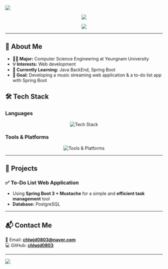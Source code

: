 <img src="https://capsule-render.vercel.app/api?type=waving&color=FFA500&height=300&section=header&text=Jung%20Choi&fontSize=80&width=100%" />

<p align="center">
  <img src="https://github-readme-stats.vercel.app/api?username=chlwjd0803&show_icons=true&theme=tokyonight" />
</p>

<p align="center">
  <a href="https://github.com/anuraghazra/github-readme-stats">
    <img src="https://github-readme-stats.vercel.app/api/top-langs/?username=chlwjd0803&layout=compact&theme=tokyonight" />
  </a>
</p>

---

## 🚀 About Me
- **👨‍🎓 Major:** Computer Science Engineering at Yeungnam University
- **💡 Interests:** Web development
- **📌 Currently Learning:** Java BackEnd, Spring Boot
- **🎯 Goal:** Developing a music streaming web application & a to-do list app with Spring Boot

## 🛠️ Tech Stack
### **Languages**
<p align="center">
  <img src="https://skillicons.dev/icons?i=c,cpp,java,arduino,html,css,javascript" alt="Tech Stack"/>
</p>

### **Tools & Platforms**
<p align="center">
  <img src="https://skillicons.dev/icons?i=git,github,vscode,visualstudio,idea,postgresql,spring" alt="Tools & Platforms"/>
</p>

---

## 📂 Projects
### ✅ **To-Do List Web Application**
- Using **Spring Boot 3 + Mustache** for a simple and **efficient task management** tool
- **Database:** PostgreSQL

---

## 📬 Contact Me
📧 Email: **chlwjd0803@naver.com**  
💻 GitHub: **[chlwjd0803](https://github.com/chlwjd0803)**  

---

<img src="https://capsule-render.vercel.app/api?type=waving&color=6495ED&height=300&section=footer&text=Thank%20You!&fontSize=80&width=100%" />
